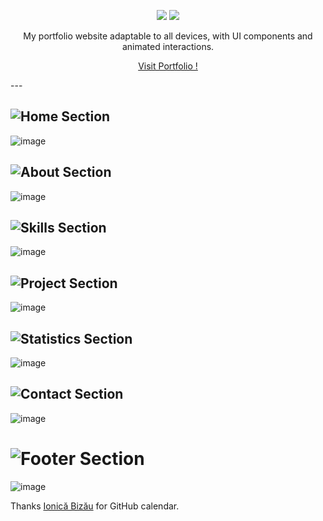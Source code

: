 <p align="center">
  <img src="https://readme-typing-svg.demolab.com/?lines=Aman Chaudhary + | + Portfolio;&%20Code&center=true&width=700&height=50&weight=800&size=35&duration=2000&pause=2000">
  <img src="https://user-images.githubusercontent.com/73097560/115834477-dbab4500-a447-11eb-908a-139a6edaec5c.gif">
</p> 

<p align=center >My portfolio website adaptable to all devices, with UI components and animated interactions.</p>

<p align=center>
    <a href="https://amanchaudhary214.github.io/" target="blank">Visit Portfolio !</a>
</p>
---


## ![Home Section](https://img.shields.io/badge/home_section-%231572B6.svg?style=for-the-badge)
![image]()

## ![About Section](https://img.shields.io/badge/about_section-%231572B6.svg?style=for-the-badge)
![image]()

## ![Skills Section](https://img.shields.io/badge/skills_section-%231572B6.svg?style=for-the-badge)
![image]()

## ![Project Section](https://img.shields.io/badge/project_section-%231572B6.svg?style=for-the-badge)
![image]()

## ![Statistics Section](https://img.shields.io/badge/statistics_section-%231572B6.svg?style=for-the-badge)
![image]()

## ![Contact Section](https://img.shields.io/badge/contact_section-%231572B6.svg?style=for-the-badge)
![image]()

# ![Footer Section](https://img.shields.io/badge/footer_section-%231572B6.svg?style=for-the-badge)
![image]()



Thanks [Ionică Bizău](https://github.com/IonicaBizau) for GitHub calendar.
